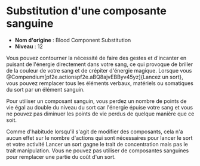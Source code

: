 # Substitution d'une composante sanguine

 * **Nom d'origine** : Blood Component Substitution
 * **Niveau** : 12


<p>Vous pouvez contourner la nécessité de faire des gestes et d'incanter en puisant de l'énergie directement dans votre sang, ce qui provoque de briller de la couleur de votre sang et de crépiter d'énergie magique. Lorsque vous @Compendium[pf2e.actionspf2e.aBQ8ajvEBByv45yz]{Lancez un sort}, vous pouvez remplacer tous les éléments verbaux, matériels ou somatiques du sort par un élément sanguin.</p>
<p>Pour utiliser un composant sanguin, vous perdez un nombre de points de vie égal au double du niveau du sort car l'énergie épuise  votre sang et vous ne pouvez pas diminuer les points de vie perdus de quelque manière que ce soit.</p>
<p>Comme d'habitude lorsqu'il s'agit de modifier des composants, cela n'a aucun effet sur le nombre d'actions qui sont nécessaires pour lancer le sort et votre activité Lancer un sort gagne le trait de concentration mais pas le trait manipulation. Vous ne pouvez pas utiliser de composantes sanguines pour remplacer une partie du coût d'un sort.</p>